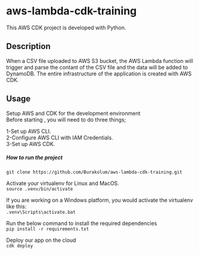 # aws-lambda-cdk-training 
This AWS CDK project is developed with Python.
## Description
When a CSV file uploaded to AWS S3 bucket, the AWS Lambda function will trigger and parse the contant of the CSV file and the data will be added to DynamoDB. The entire infrastructure of the application is created with AWS CDK.
## Usage
Setup AWS and CDK for the development environment<br/>
Before starting , you will need to do three things;<br/>

1-Set up AWS CLI.<br/>
2-Configure AWS CLI with IAM Credentials.<br/>
3-Set up AWS CDK.
##### How to run the project
`git clone https://github.com/Burakolum/aws-lambda-cdk-training.git`<br/>

Activate your virtualenv for Linux and MacOS.<br/>
`source .venv/bin/activate`<br/>

If you are working on a Windows platform, you would activate the virtualenv like this:<br/>
`.venv\Scripts\activate.bat`<br/>

Run the below command to install the required dependencies<br/>
`pip install -r requirements.txt`<br/>

Deploy our app on the cloud<br/>
`cdk deploy`<br/>

